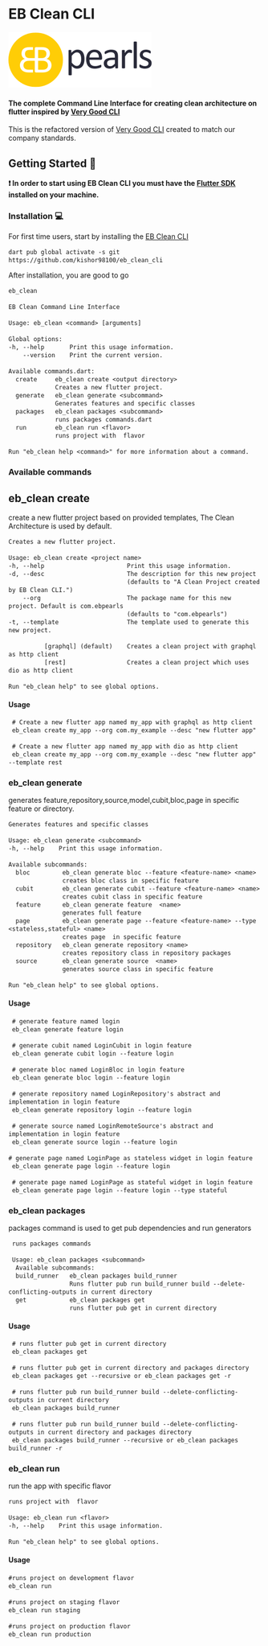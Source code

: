 # EB Clean CLI

<img src="./doc/assets/logo-ebpearls.svg">

#### The complete Command Line Interface for creating clean architecture on flutter inspired by [Very Good CLI](https://pub.dev/packages/very_good_cli)

This is the refactored version of [Very Good CLI](https://pub.dev/packages/very_good_cli) created to match our company
standards.

## Getting Started 🚀

**❗ In order to start using EB Clean CLI you must have the [Flutter SDK](https://docs.flutter.dev/get-started/install)
installed on your
machine.**

### Installation 💻

For first time users, start by installing the [EB Clean CLI](https://github.com/kishor98100/eb_clean_cli)

```shell
dart pub global activate -s git https://github.com/kishor98100/eb_clean_cli
```

After installation, you are good to go

```shell
eb_clean

EB Clean Command Line Interface

Usage: eb_clean <command> [arguments]

Global options:
-h, --help       Print this usage information.
    --version    Print the current version.

Available commands.dart:
  create     eb_clean create <output directory>
             Creates a new flutter project.
  generate   eb_clean generate <subcommand>
             Generates features and specific classes
  packages   eb_clean packages <subcommand>
             runs packages commands.dart
  run        eb_clean run <flavor>
             runs project with  flavor

Run "eb_clean help <command>" for more information about a command.
```

### Available commands

## eb_clean create

create a new flutter project based on provided templates, The Clean Architecture is used by default.

```shell
Creates a new flutter project.

Usage: eb_clean create <project name>
-h, --help                       Print this usage information.
-d, --desc                       The description for this new project
                                 (defaults to "A Clean Project created by EB Clean CLI.")
    --org                        The package name for this new project. Default is com.ebpearls
                                 (defaults to "com.ebpearls")
-t, --template                   The template used to generate this new project.

          [graphql] (default)    Creates a clean project with graphql as http client
          [rest]                 Creates a clean project which uses dio as http client

Run "eb_clean help" to see global options.
```

#### Usage

```shell
 # Create a new flutter app named my_app with graphql as http client 
 eb_clean create my_app --org com.my_example --desc "new flutter app"

 # Create a new flutter app named my_app with dio as http client
 eb_clean create my_app --org com.my_example --desc "new flutter app" --template rest
```

### eb_clean generate

generates feature,repository,source,model,cubit,bloc,page in specific feature or directory.

```shell
Generates features and specific classes

Usage: eb_clean generate <subcommand>
-h, --help    Print this usage information.

Available subcommands:
  bloc         eb_clean generate bloc --feature <feature-name> <name>
               creates bloc class in specific feature
  cubit        eb_clean generate cubit --feature <feature-name> <name>
               creates cubit class in specific feature
  feature      eb_clean generate feature  <name>
               generates full feature
  page         eb_clean generate page --feature <feature-name> --type <stateless,stateful> <name>
               creates page  in specific feature
  repository   eb_clean generate repository <name>
               creates repository class in repository packages
  source       eb_clean generate source  <name>
               generates source class in specific feature

Run "eb_clean help" to see global options.
```

#### Usage

```shell
 # generate feature named login 
 eb_clean generate feature login 

 # generate cubit named LoginCubit in login feature
 eb_clean generate cubit login --feature login

 # generate bloc named LoginBloc in login feature
 eb_clean generate bloc login --feature login

 # generate repository named LoginRepository's abstract and implementation in login feature
 eb_clean generate repository login --feature login

 # generate source named LoginRemoteSource's abstract and implementation in login feature
 eb_clean generate source login --feature login
   
# generate page named LoginPage as stateless widget in login feature
 eb_clean generate page login --feature login 
 
 # generate page named LoginPage as stateful widget in login feature
 eb_clean generate page login --feature login --type stateful 

```

### eb_clean packages

packages command is used to get pub dependencies and run generators

```shell
 runs packages commands

 Usage: eb_clean packages <subcommand>
  Available subcommands:
  build_runner   eb_clean packages build_runner
                 Runs flutter pub run build_runner build --delete-conflicting-outputs in current directory
  get            eb_clean packages get
                 runs flutter pub get in current directory
```

#### Usage

```shell
 # runs flutter pub get in current directory
 eb_clean packages get

 # runs flutter pub get in current directory and packages directory 
 eb_clean packages get --recursive or eb_clean packages get -r

 # runs flutter pub run build_runner build --delete-conflicting-outputs in current directory 
 eb_clean packages build_runner 

 # runs flutter pub run build_runner build --delete-conflicting-outputs in current directory and packages directory
 eb_clean packages build_runner --recursive or eb_clean packages build_runner -r
```

### eb_clean run

run the app with specific flavor

```shell
runs project with  flavor

Usage: eb_clean run <flavor>
-h, --help    Print this usage information.

Run "eb_clean help" to see global options.
```

#### Usage

```shell
#runs project on development flavor
eb_clean run

#runs project on staging flavor
eb_clean run staging

#runs project on production flavor
eb_clean run production

```
